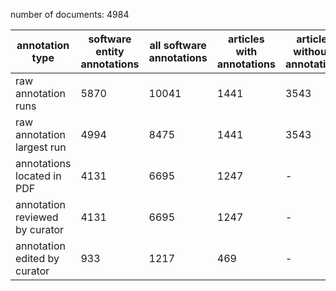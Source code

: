number of documents: 4984

|annotation type|software entity annotations|all software annotations|articles with annotations|article without annotation|
|---               |---         |---        |---         |---      |
|raw annotation runs|5870|10041|1441|3543|
|raw annotation largest run|4994|8475|1441|3543|
|annotations located in PDF|4131|6695|1247|-|
|annotation reviewed by curator|4131|6695|1247|-|
|annotation edited by curator|933|1217|469|-|
